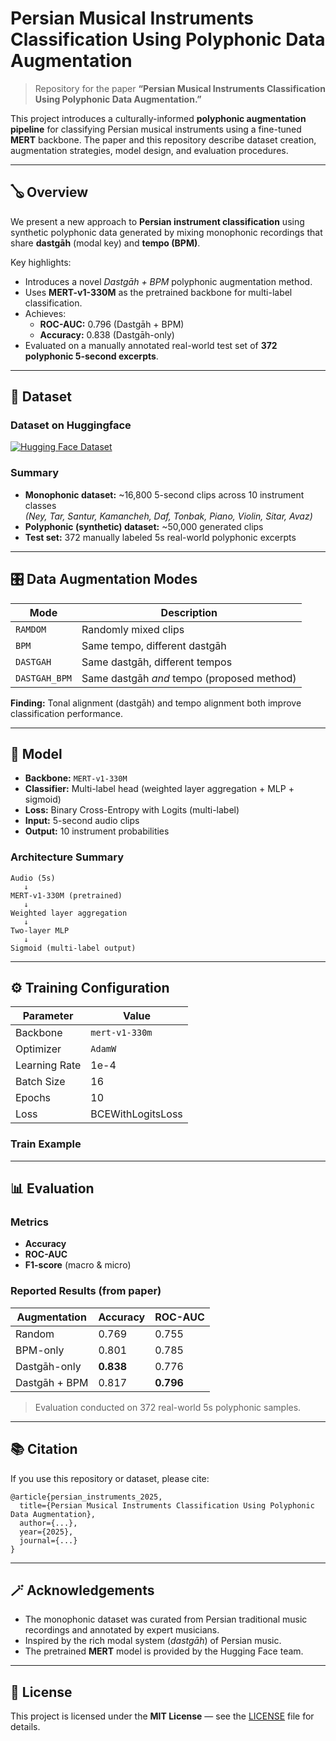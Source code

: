 # Persian Musical Instruments Classification Using Polyphonic Data Augmentation

> Repository for the paper **“Persian Musical Instruments Classification Using Polyphonic Data Augmentation.”**

This project introduces a culturally-informed **polyphonic augmentation pipeline** for classifying Persian musical instruments using a fine-tuned **MERT** backbone. The paper and this repository describe dataset creation, augmentation strategies, model design, and evaluation procedures.

---

## 🪕 Overview

We present a new approach to **Persian instrument classification** using synthetic polyphonic data generated by mixing monophonic recordings that share **dastgāh** (modal key) and **tempo (BPM)**.

Key highlights:

- Introduces a novel *Dastgāh + BPM* polyphonic augmentation method.
- Uses **MERT-v1-330M** as the pretrained backbone for multi-label classification.
- Achieves:
  - **ROC-AUC:** 0.796 (Dastgāh + BPM)
  - **Accuracy:** 0.838 (Dastgāh-only)
- Evaluated on a manually annotated real-world test set of **372 polyphonic 5-second excerpts**.

---

## 🎼 Dataset

### Dataset on Huggingface
[![Hugging Face Dataset](https://img.shields.io/badge/🤗%20Dataset-dibahadie%2FPCMIR-yellow.svg)](https://huggingface.co/datasets/dibahadie/PCMIR)

### Summary 

- **Monophonic dataset:** ~16,800 5-second clips across 10 instrument classes  
  *(Ney, Tar, Santur, Kamancheh, Daf, Tonbak, Piano, Violin, Sitar, Avaz)*  
- **Polyphonic (synthetic) dataset:** ~50,000 generated clips  
- **Test set:** 372 manually labeled 5s real-world polyphonic excerpts


---

## 🎛️ Data Augmentation Modes

| Mode | Description |
|------|--------------|
| `RAMDOM` | Randomly mixed clips |
| `BPM` | Same tempo, different dastgāh |
| `DASTGAH` | Same dastgāh, different tempos |
| `DASTGAH_BPM` | Same dastgāh *and* tempo (proposed method) |

**Finding:** Tonal alignment (dastgāh) and tempo alignment both improve classification performance.

---

## 🧠 Model

- **Backbone:** `MERT-v1-330M`
- **Classifier:** Multi-label head (weighted layer aggregation + MLP + sigmoid)
- **Loss:** Binary Cross-Entropy with Logits (multi-label)
- **Input:** 5-second audio clips
- **Output:** 10 instrument probabilities

### Architecture Summary

```text
Audio (5s)
   ↓
MERT-v1-330M (pretrained)
   ↓
Weighted layer aggregation
   ↓
Two-layer MLP
   ↓
Sigmoid (multi-label output)
```

---

## ⚙️ Training Configuration

| Parameter | Value |
|------------|--------|
| Backbone | `mert-v1-330m` |
| Optimizer | `AdamW` |
| Learning Rate | 1e-4 |
| Batch Size | 16 |
| Epochs | 10 |
| Loss | BCEWithLogitsLoss |

### Train Example


---

## 📊 Evaluation

### Metrics
- **Accuracy**
- **ROC-AUC**
- **F1-score** (macro & micro)

### Reported Results (from paper)

| Augmentation | Accuracy | ROC-AUC |
|---------------|-----------|----------|
| Random | 0.769 | 0.755 |
| BPM-only | 0.801 | 0.785 |
| Dastgāh-only | **0.838** | 0.776 |
| Dastgāh + BPM | 0.817 | **0.796** |

> Evaluation conducted on 372 real-world 5s polyphonic samples.

---

## 📚 Citation

If you use this repository or dataset, please cite:

```
@article{persian_instruments_2025,
  title={Persian Musical Instruments Classification Using Polyphonic Data Augmentation},
  author={...},
  year={2025},
  journal={...}
}
```

---

## 🪄 Acknowledgements

- The monophonic dataset was curated from Persian traditional music recordings and annotated by expert musicians.
- Inspired by the rich modal system (*dastgāh*) of Persian music.
- The pretrained **MERT** model is provided by the Hugging Face team.

---

## 📜 License

This project is licensed under the **MIT License** — see the [LICENSE](./LICENSE) file for details.
